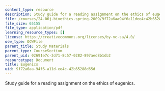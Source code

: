 ```yaml
---
content_type: resource
description: Study guide for a reading assignment on the ethics of eugenics.
file: /courses/24-06j-bioethics-spring-2009/9f72a6aa94f6a11dee4c42b65288d65d_MIT24_06Js09_study14.pdf
file_size: 65155
file_type: application/pdf
learning_resource_types: []
license: https://creativecommons.org/licenses/by-nc-sa/4.0/
ocw_type: OCWFile
parent_title: Study Materials
parent_type: CourseSection
parent_uid: 02691e7c-3d71-8c57-0282-897aed8b1db2
resourcetype: Document
title: Eugenics
uid: 9f72a6aa-94f6-a11d-ee4c-42b65288d65d
---
```

Study guide for a reading assignment on the ethics of eugenics.